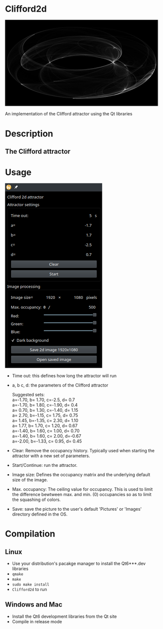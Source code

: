 # Clifford2d

![image info](./meta/res/attr2d_a-1.7_b1.7_c-2.5_d0.7.png)

An implementation of the Clifford attractor using the Qt libraries

# Description
## The Clifford attractor


# Usage
![image info](./meta/res/interface.png)

- Time out: this defines how long the attractor will run

- a, b c, d: the parameters of the Clifford attractor

  Suggested sets:<br>
    a=-1.70, b= 1.70, c=-2.5,  d= 0.7<br>
    a=-1.70, b= 1.80, c=-1.90, d= 0.4<br>
    a= 0.70, b= 1.30, c=-1.40, d= 1.15<br>
    a= 2.70, b=-1.15, c= 1.75, d= 0.75<br>
    a= 1.45, b=-1.35, c= 2.30, d= 1.10<br>
    a= 1.77, b= 1.70, c= 1.20, d= 0.67<br>
    a=-1.40, b= 1.60, c= 1.00, d= 0.70<br>
    a=-1.40, b= 1.60, c= 2.00, d=-0.67<br>
    a=-2.00, b=-1.33, c= 0.95, d= 0.45<br>

- Clear: Remove the occupancy history. Typically used when starting the attractor with a new set of parameters.

- Start/Continue: run the attractor.

- Image size: Defines the occupancy matrix and the underlying default size of the image.

- Max. occupancy: The ceiling value for occupancy. This is used to limit the difference bewtween max. and min. (0) occupancies so as to limit the squashing of colors.

- Save: save the picture to the user's default 'Pictures' or 'Images' directory defined in the OS.



# Compilation
## Linux
- Use your distribution's pacakge manager to  install the Qt6***.dev libraries
- `qmake`
- `make`
- `sudo make install`
-  `Clifford2d` to run

## Windows and Mac
- Install the Qt6 development libraries from the Qt site
- Compile in release mode

